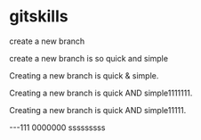 # gitskills
create a new branch

create a new branch is so quick and simple


Creating a new branch is quick & simple.

Creating a new branch is quick AND simple1111111.

Creating a new branch is quick AND simple11111.


---111 0000000 sssssssss
